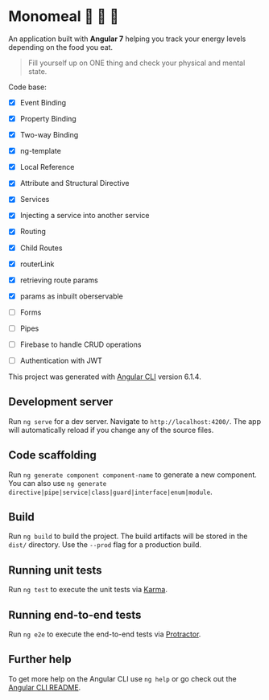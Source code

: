 Monomeal :watermelon: :strawberry: :apple:
==========================================
 
An application built with **Angular 7** helping you track your energy levels depending on the food you eat. 

> Fill yourself up on ONE thing and check your physical and mental state.

Code base:
- [x] Event Binding
- [x] Property Binding
- [x] Two-way Binding
- [x] ng-template
- [x] Local Reference 
- [x] Attribute and Structural Directive
- [x] Services
- [x] Injecting a service into another service
- [x] Routing
- [x] Child Routes
- [x] routerLink
- [x] retrieving route params
- [x] params as inbuilt oberservable
- [ ] Forms 
- [ ] Pipes
- [ ] Firebase to handle CRUD operations
- [ ] Authentication with JWT


This project was generated with [Angular CLI](https://github.com/angular/angular-cli) version 6.1.4.

## Development server

Run `ng serve` for a dev server. Navigate to `http://localhost:4200/`. The app will automatically reload if you change any of the source files.

## Code scaffolding

Run `ng generate component component-name` to generate a new component. You can also use `ng generate directive|pipe|service|class|guard|interface|enum|module`.

## Build

Run `ng build` to build the project. The build artifacts will be stored in the `dist/` directory. Use the `--prod` flag for a production build.

## Running unit tests

Run `ng test` to execute the unit tests via [Karma](https://karma-runner.github.io).

## Running end-to-end tests

Run `ng e2e` to execute the end-to-end tests via [Protractor](http://www.protractortest.org/).

## Further help

To get more help on the Angular CLI use `ng help` or go check out the [Angular CLI README](https://github.com/angular/angular-cli/blob/master/README.md).
